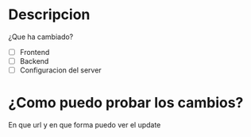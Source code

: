 # Descripcion 
¿Que ha cambiado?

- [ ] Frontend
- [ ] Backend
- [ ] Configuracion del server

# ¿Como puedo probar los cambios?
En que url y en que forma puedo ver el update
